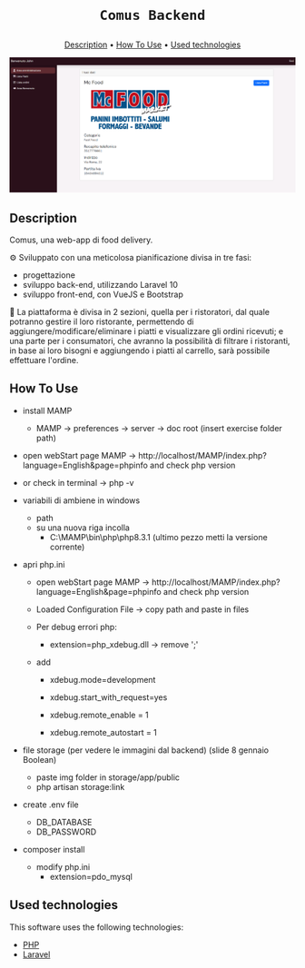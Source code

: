 <h1 align="center">

    Comus Backend

</h1>
<!-- <h1 align="center">
</h1> 
-->

<!-- <p align="center">
  <a href="https://badge.fury.io/js/electron-markdownify">
    <img src="https://badge.fury.io/js/electron-markdownify.svg"
         alt="Gitter">
  </a>
  <a href="https://gitter.im/amitmerchant1990/electron-markdownify"><img src="https://badges.gitter.im/amitmerchant1990/electron-markdownify.svg"></a>
  <a href="https://saythanks.io/to/bullredeyes@gmail.com">
      <img src="https://img.shields.io/badge/SayThanks.io-%E2%98%BC-1EAEDB.svg">
  </a>
  <a href="https://www.paypal.me/AmitMerchant">
    <img src="https://img.shields.io/badge/$-donate-ff69b4.svg?maxAge=2592000&amp;style=flat">
  </a>
</p> -->

<p align="center">
  <a href="#description">Description</a> •
  <a href="#how-to-use">How To Use</a> •
  <a href="#used-technologies">Used technologies</a>
</p>

![screenshot](/public/img/welcome.png)

## Description

Comus, una web-app di food delivery.

⚙ Sviluppato con una meticolosa pianificazione divisa in tre fasi:

-   progettazione
-   sviluppo back-end, utilizzando Laravel 10
-   sviluppo front-end, con VueJS e Bootstrap

📱 La piattaforma è divisa in 2 sezioni, quella per i ristoratori, dal quale potranno gestire il loro ristorante, permettendo di aggiungere/modificare/eliminare i piatti e visualizzare gli ordini ricevuti; e una parte per i consumatori, che avranno la possibilità di filtrare i ristoranti, in base ai loro bisogni e aggiungendo i piatti al carrello, sarà possibile effettuare l'ordine.

## How To Use

-   install MAMP

    -   MAMP -> preferences -> server -> doc root (insert exercise folder path)

-   open webStart page MAMP -> http://localhost/MAMP/index.php?language=English&page=phpinfo and check php version
-   or check in terminal -> php -v

-   variabili di ambiene in windows

    -   path
    -   su una nuova riga incolla
        -   C:\MAMP\bin\php\php8.3.1 (ultimo pezzo metti la versione corrente)

-   apri php.ini

    -   open webStart page MAMP -> http://localhost/MAMP/index.php?language=English&page=phpinfo and check php version
    -   Loaded Configuration File -> copy path and paste in files

    -   Per debug errori php:

        -   extension=php_xdebug.dll -> remove ';'

    -   add

        -   xdebug.mode=development

        -   xdebug.start_with_request=yes

        -   xdebug.remote_enable = 1
        -   xdebug.remote_autostart = 1

-   file storage (per vedere le immagini dal backend) (slide 8 gennaio Boolean)

    -   paste img folder in storage/app/public
    -   php artisan storage:link

-   create .env file

    -   DB_DATABASE
    -   DB_PASSWORD

-   composer install
    -   modify php.ini
        -   extension=pdo_mysql

## Used technologies

This software uses the following technologies:

-   [PHP](https://it.wikipedia.org/wiki/PHP)
-   [Laravel](https://laravel.com/)
